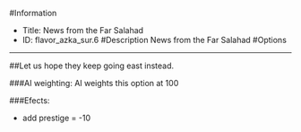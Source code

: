 #Information
 - Title: News from the Far Salahad
 - ID: flavor_azka_sur.6
#Description
News from the Far Salahad
#Options

___
##Let us hope they keep going east instead.

###AI weighting:
AI weights this option at 100


###Efects:<ul><li>add prestige = -10</li></ul>
